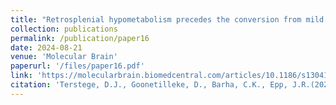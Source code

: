 ```yaml
---
title: "Retrosplenial hypometabolism precedes the conversion from mild cognitive impairment to Alzheimer's disease."
collection: publications
permalink: /publication/paper16 
date: 2024-08-21
venue: 'Molecular Brain'
paperurl: '/files/paper16.pdf'
link: 'https://molecularbrain.biomedcentral.com/articles/10.1186/s13041-024-01138-x'
citation: 'Terstege, D.J., Goonetilleke, D., Barha, C.K., Epp, J.R.(2024). &quot;Running-induced neurogenesis reduces CA1 perineuronal net density without substantial temporal delay.&quot; <i>Molecular Brain</i>.'
---
```

